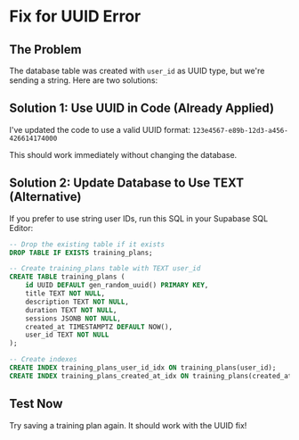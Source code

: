 # Fix for UUID Error

## The Problem

The database table was created with `user_id` as UUID type, but we're sending a string. Here are two solutions:

## Solution 1: Use UUID in Code (Already Applied)

I've updated the code to use a valid UUID format: `123e4567-e89b-12d3-a456-426614174000`

This should work immediately without changing the database.

## Solution 2: Update Database to Use TEXT (Alternative)

If you prefer to use string user IDs, run this SQL in your Supabase SQL Editor:

```sql
-- Drop the existing table if it exists
DROP TABLE IF EXISTS training_plans;

-- Create training_plans table with TEXT user_id
CREATE TABLE training_plans (
    id UUID DEFAULT gen_random_uuid() PRIMARY KEY,
    title TEXT NOT NULL,
    description TEXT NOT NULL,
    duration TEXT NOT NULL,
    sessions JSONB NOT NULL,
    created_at TIMESTAMPTZ DEFAULT NOW(),
    user_id TEXT NOT NULL
);

-- Create indexes
CREATE INDEX training_plans_user_id_idx ON training_plans(user_id);
CREATE INDEX training_plans_created_at_idx ON training_plans(created_at DESC);
```

## Test Now

Try saving a training plan again. It should work with the UUID fix!
